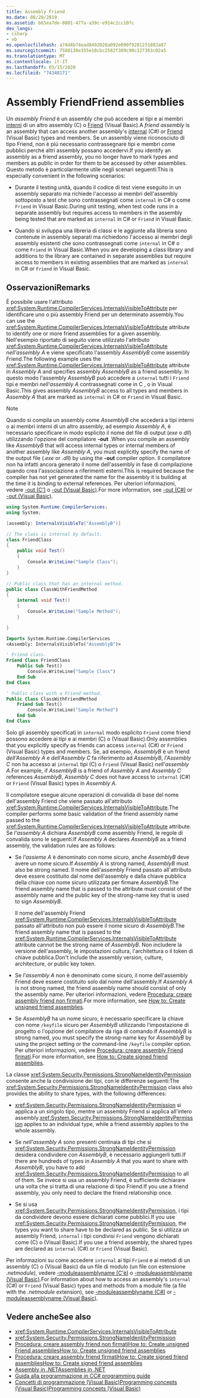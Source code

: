 ```yaml
---
title: Assembly Friend
ms.date: 08/20/2019
ms.assetid: b65ea7de-0801-477a-a39c-e914c2cc107c
dev_langs:
- csharp
- vb
ms.openlocfilehash: a74d4b74ead8492028a092e090f9281231802a87
ms.sourcegitcommit: 7588136e355e10cbc2582f389c90c127363c02a5
ms.translationtype: MT
ms.contentlocale: it-IT
ms.lasthandoff: 03/15/2020
ms.locfileid: "74348171"
---
```

# <a name="friend-assemblies"></a><span data-ttu-id="94706-102">Assembly Friend</span><span class="sxs-lookup"><span data-stu-id="94706-102">Friend assemblies</span></span>

<span data-ttu-id="94706-103">Un *assembly Friend* è un assembly che può accedere ai tipi e ai membri [interni](../../csharp/language-reference/keywords/internal.md) di un altro assembly (C) o [Friend](../../visual-basic/language-reference/modifiers/friend.md) (Visual Basic).</span><span class="sxs-lookup"><span data-stu-id="94706-103">A *friend assembly* is an assembly that can access another assembly's [internal](../../csharp/language-reference/keywords/internal.md) (C#) or [Friend](../../visual-basic/language-reference/modifiers/friend.md) (Visual Basic) types and members.</span></span> <span data-ttu-id="94706-104">Se un assembly viene riconosciuto di tipo Friend, non è più necessario contrassegnare tipi e membri come pubblici perché altri assembly possano accedervi.</span><span class="sxs-lookup"><span data-stu-id="94706-104">If you identify an assembly as a friend assembly, you no longer have to mark types and members as public in order for them to be accessed by other assemblies.</span></span> <span data-ttu-id="94706-105">Questo metodo è particolarmente utile negli scenari seguenti:</span><span class="sxs-lookup"><span data-stu-id="94706-105">This is especially convenient in the following scenarios:</span></span>

- <span data-ttu-id="94706-106">Durante il testing unità, quando il codice di test viene eseguito in un assembly separato ma richiede l'accesso ai membri dell'assembly sottoposto a test che sono contrassegnati come `internal` in C# o come `Friend` in Visual Basic.</span><span class="sxs-lookup"><span data-stu-id="94706-106">During unit testing, when test code runs in a separate assembly but requires access to members in the assembly being tested that are marked as `internal` in C# or `Friend` in Visual Basic.</span></span>

- <span data-ttu-id="94706-107">Quando si sviluppa una libreria di classi e le aggiunte alla libreria sono contenute in assembly separati ma richiedono l'accesso ai membri degli assembly esistenti che sono contrassegnati come `internal` in C# o come `Friend` in Visual Basic.</span><span class="sxs-lookup"><span data-stu-id="94706-107">When you are developing a class library and additions to the library are contained in separate assemblies but require access to members in existing assemblies that are marked as `internal` in C# or `Friend` in Visual Basic.</span></span>

## <a name="remarks"></a><span data-ttu-id="94706-108">Osservazioni</span><span class="sxs-lookup"><span data-stu-id="94706-108">Remarks</span></span>

<span data-ttu-id="94706-109">È possibile usare l'attributo <xref:System.Runtime.CompilerServices.InternalsVisibleToAttribute> per identificare uno o più assembly Friend per un determinato assembly.</span><span class="sxs-lookup"><span data-stu-id="94706-109">You can use the <xref:System.Runtime.CompilerServices.InternalsVisibleToAttribute> attribute to identify one or more friend assemblies for a given assembly.</span></span> <span data-ttu-id="94706-110">Nell'esempio riportato di seguito viene utilizzato l'attributo <xref:System.Runtime.CompilerServices.InternalsVisibleToAttribute> *nell'assembly A* e viene specificato l'assembly *AssemblyB* come assembly Friend.</span><span class="sxs-lookup"><span data-stu-id="94706-110">The following example uses the <xref:System.Runtime.CompilerServices.InternalsVisibleToAttribute> attribute in *Assembly A* and specifies assembly *AssemblyB* as a friend assembly.</span></span> <span data-ttu-id="94706-111">In questo modo l'assembly *AssemblyB* può accedere a `internal` tutti i `Friend` tipi e membri *nell'assembly A* contrassegnati come in C , o in Visual Basic.</span><span class="sxs-lookup"><span data-stu-id="94706-111">This gives assembly *AssemblyB* access to all types and members in *Assembly A* that are marked as `internal` in C# or `Friend` in Visual Basic.</span></span>

> [!NOTE]
> <span data-ttu-id="94706-112">Quando si compila un assembly come *AssemblyB* che accederà a tipi interni o ai membri interni di un altro assembly, ad esempio *Assembly A*, è necessario specificare in modo esplicito il nome del file di output (*exe* o *dll*) utilizzando l'opzione del compilatore **-out** .</span><span class="sxs-lookup"><span data-stu-id="94706-112">When you compile an assembly like *AssemblyB* that will access internal types or internal members of another assembly like *Assembly A*, you must explicitly specify the name of the output file (*.exe* or *.dll*) by using the **-out** compiler option.</span></span> <span data-ttu-id="94706-113">Il compilatore non ha infatti ancora generato il nome dell'assembly in fase di compilazione quando crea l'associazione a riferimenti esterni.</span><span class="sxs-lookup"><span data-stu-id="94706-113">This is required because the compiler has not yet generated the name for the assembly it is building at the time it is binding to external references.</span></span> <span data-ttu-id="94706-114">Per ulteriori informazioni, vedere [-out (C')](../../csharp/language-reference/compiler-options/out-compiler-option.md) o [-out (Visual Basic)](../../visual-basic/reference/command-line-compiler/out.md).</span><span class="sxs-lookup"><span data-stu-id="94706-114">For more information, see [-out (C#)](../../csharp/language-reference/compiler-options/out-compiler-option.md) or [-out (Visual Basic)](../../visual-basic/reference/command-line-compiler/out.md).</span></span>

```csharp
using System.Runtime.CompilerServices;
using System;

[assembly: InternalsVisibleTo("AssemblyB")]

// The class is internal by default.
class FriendClass
{
    public void Test()
    {
        Console.WriteLine("Sample Class");
    }
}

// Public class that has an internal method.
public class ClassWithFriendMethod
{
    internal void Test()
    {
        Console.WriteLine("Sample Method");
    }

}
```

```vb
Imports System.Runtime.CompilerServices
<Assembly: InternalsVisibleTo("AssemblyB")>

' Friend class.
Friend Class FriendClass
    Public Sub Test()
        Console.WriteLine("Sample Class")
    End Sub
End Class

' Public class with a Friend method.
Public Class ClassWithFriendMethod
    Friend Sub Test()
        Console.WriteLine("Sample Method")
    End Sub
End Class
```

<span data-ttu-id="94706-115">Solo gli assembly specificati in `internal` modo esplicito `Friend` come friend possono accedere ai tipi e ai membri (C) o (Visual Basic).</span><span class="sxs-lookup"><span data-stu-id="94706-115">Only assemblies that you explicitly specify as friends can access `internal` (C#) or `Friend` (Visual Basic) types and members.</span></span> <span data-ttu-id="94706-116">Se, ad esempio, *AssemblyB* è un friend *dell'Assembly A* e *dell'Assembly C* fa riferimento ad *AssemblyB*, *l'Assembly C* non ha accesso ai `internal` tipi (C) o `Friend` (Visual Basic) *nell'assembly A*.</span><span class="sxs-lookup"><span data-stu-id="94706-116">For example, if *AssemblyB* is a friend of *Assembly A* and *Assembly C* references *AssemblyB*, *Assembly C* does not have access to `internal` (C#) or `Friend` (Visual Basic) types in *Assembly A*.</span></span>

<span data-ttu-id="94706-117">Il compilatore esegue alcune operazioni di convalida di base del nome dell'assembly Friend che viene passato all'attributo <xref:System.Runtime.CompilerServices.InternalsVisibleToAttribute>.</span><span class="sxs-lookup"><span data-stu-id="94706-117">The compiler performs some basic validation of the friend assembly name passed to the <xref:System.Runtime.CompilerServices.InternalsVisibleToAttribute> attribute.</span></span> <span data-ttu-id="94706-118">Se *l'assembly A* dichiara *AssemblyB* come assembly Friend, le regole di convalida sono le seguenti:</span><span class="sxs-lookup"><span data-stu-id="94706-118">If *Assembly A* declares *AssemblyB* as a friend assembly, the validation rules are as follows:</span></span>

- <span data-ttu-id="94706-119">Se *l'assieme A* è denominato con nome sicuro, anche *AssemblyB* deve avere un nome sicuro.</span><span class="sxs-lookup"><span data-stu-id="94706-119">If *Assembly A* is strong named, *AssemblyB* must also be strong named.</span></span> <span data-ttu-id="94706-120">Il nome dell'assembly Friend passato all'attributo deve essere costituito dal nome dell'assembly e dalla chiave pubblica della chiave con nome sicuro utilizzata per firmare *AssemblyB*.</span><span class="sxs-lookup"><span data-stu-id="94706-120">The friend assembly name that is passed to the attribute must consist of the assembly name and the public key of the strong-name key that is used to sign *AssemblyB*.</span></span>

     <span data-ttu-id="94706-121">Il nome dell'assembly Friend <xref:System.Runtime.CompilerServices.InternalsVisibleToAttribute> passato all'attributo non può essere il nome sicuro di *AssemblyB*.</span><span class="sxs-lookup"><span data-stu-id="94706-121">The friend assembly name that is passed to the <xref:System.Runtime.CompilerServices.InternalsVisibleToAttribute> attribute cannot be the strong name of *AssemblyB*.</span></span> <span data-ttu-id="94706-122">Non includere la versione dell'assembly, le impostazioni cultura, l'architettura o il token di chiave pubblica.</span><span class="sxs-lookup"><span data-stu-id="94706-122">Don't include the assembly version, culture, architecture, or public key token.</span></span>

- <span data-ttu-id="94706-123">Se *l'assembly A* non è denominato come sicuro, il nome dell'assembly Friend deve essere costituito solo dal nome dell'assembly.</span><span class="sxs-lookup"><span data-stu-id="94706-123">If *Assembly A* is not strong named, the friend assembly name should consist of only the assembly name.</span></span> <span data-ttu-id="94706-124">Per ulteriori informazioni, vedere [Procedura: creare assembly friend non firmati](create-unsigned-friend.md).</span><span class="sxs-lookup"><span data-stu-id="94706-124">For more information, see [How to: Create unsigned friend assemblies](create-unsigned-friend.md).</span></span>

- <span data-ttu-id="94706-125">Se *AssemblyB* ha un nome sicuro, è necessario specificare la chiave con nome `/keyfile` sicuro per *AssemblyB* utilizzando l'impostazione di progetto o l'opzione del compilatore da riga di comando.</span><span class="sxs-lookup"><span data-stu-id="94706-125">If *AssemblyB* is strong named, you must specify the strong-name key for *AssemblyB* by using the project setting or the command-line `/keyfile` compiler option.</span></span> <span data-ttu-id="94706-126">Per ulteriori informazioni, vedere [Procedura: creare assembly Friend firmati](create-signed-friend.md).</span><span class="sxs-lookup"><span data-stu-id="94706-126">For more information, see [How to: Create signed friend assemblies](create-signed-friend.md).</span></span>

 <span data-ttu-id="94706-127">La classe <xref:System.Security.Permissions.StrongNameIdentityPermission> consente anche la condivisione dei tipi, con le differenze seguenti:</span><span class="sxs-lookup"><span data-stu-id="94706-127">The <xref:System.Security.Permissions.StrongNameIdentityPermission> class also provides the ability to share types, with the following differences:</span></span>

- <span data-ttu-id="94706-128"><xref:System.Security.Permissions.StrongNameIdentityPermission> si applica a un singolo tipo, mentre un assembly Friend si applica all'intero assembly.</span><span class="sxs-lookup"><span data-stu-id="94706-128"><xref:System.Security.Permissions.StrongNameIdentityPermission> applies to an individual type, while a friend assembly applies to the whole assembly.</span></span>

- <span data-ttu-id="94706-129">Se *nell'assembly A* sono presenti centinaia di tipi che si <xref:System.Security.Permissions.StrongNameIdentityPermission> desidera condividere con *AssemblyB*, è necessario aggiungerli tutti.</span><span class="sxs-lookup"><span data-stu-id="94706-129">If there are hundreds of types in *Assembly A* that you want to share with *AssemblyB*, you have to add <xref:System.Security.Permissions.StrongNameIdentityPermission> to all of them.</span></span> <span data-ttu-id="94706-130">Se invece si usa un assembly Friend, è sufficiente dichiarare una volta che si tratta di una relazione di tipo Friend.</span><span class="sxs-lookup"><span data-stu-id="94706-130">If you use a friend assembly, you only need to declare the friend relationship once.</span></span>

- <span data-ttu-id="94706-131">Se si usa <xref:System.Security.Permissions.StrongNameIdentityPermission>, i tipi da condividere devono essere dichiarati come pubblici.</span><span class="sxs-lookup"><span data-stu-id="94706-131">If you use <xref:System.Security.Permissions.StrongNameIdentityPermission>, the types you want to share have to be declared as public.</span></span> <span data-ttu-id="94706-132">Se si utilizza un assembly Friend, `internal` i tipi condivisi `Friend` vengono dichiarati come (C) o (Visual Basic).</span><span class="sxs-lookup"><span data-stu-id="94706-132">If you use a friend assembly, the shared types are declared as `internal` (C#) or `Friend` (Visual Basic).</span></span>

<span data-ttu-id="94706-133">Per informazioni su come accedere `internal` ai tipi `Friend` e ai metodi di un assembly (C) o (Visual Basic) da un file di modulo (un file con estensione *.netmodule),* vedere [-moduleassemblyname (C'è)](../../csharp/language-reference/compiler-options/moduleassemblyname-compiler-option.md) o [-moduleassemblyname (Visual Basic)](../../visual-basic/reference/command-line-compiler/moduleassemblyname.md).</span><span class="sxs-lookup"><span data-stu-id="94706-133">For information about how to access an assembly's `internal` (C#) or `Friend` (Visual Basic) types and methods from a module file (a file with the *.netmodule* extension), see [-moduleassemblyname (C#)](../../csharp/language-reference/compiler-options/moduleassemblyname-compiler-option.md) or [-moduleassemblyname (Visual Basic)](../../visual-basic/reference/command-line-compiler/moduleassemblyname.md).</span></span>

## <a name="see-also"></a><span data-ttu-id="94706-134">Vedere anche</span><span class="sxs-lookup"><span data-stu-id="94706-134">See also</span></span>

- <xref:System.Runtime.CompilerServices.InternalsVisibleToAttribute>
- <xref:System.Security.Permissions.StrongNameIdentityPermission>
- [<span data-ttu-id="94706-135">Procedura: creare assembly friend non firmatiHow to: Create unsigned Friend assemblies</span><span class="sxs-lookup"><span data-stu-id="94706-135">How to: Create unsigned friend assemblies</span></span>](create-unsigned-friend.md)
- [<span data-ttu-id="94706-136">Procedura: creare assembly friend firmatiHow to: Create signed friend assemblies</span><span class="sxs-lookup"><span data-stu-id="94706-136">How to: Create signed friend assemblies</span></span>](create-signed-friend.md)
- [<span data-ttu-id="94706-137">Assembly in .NET</span><span class="sxs-lookup"><span data-stu-id="94706-137">Assemblies in .NET</span></span>](index.md)
- [<span data-ttu-id="94706-138">Guida alla programmazione in C</span><span class="sxs-lookup"><span data-stu-id="94706-138">C# programming guide</span></span>](../../csharp/programming-guide/index.md)
- [<span data-ttu-id="94706-139">Concetti di programmazione (Visual Basic)Programming concepts (Visual Basic)</span><span class="sxs-lookup"><span data-stu-id="94706-139">Programming concepts (Visual Basic)</span></span>](../../visual-basic/programming-guide/concepts/index.md)
